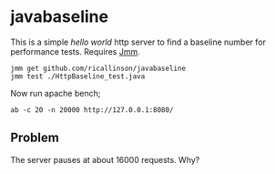 # javabaseline

This is a simple _hello world_ http server to find a baseline number for performance tests. Requires [Jmm](https://github.com/jminusminus/jmm).

	jmm get github.com/ricallinson/javabaseline
	jmm test ./HttpBaseline_test.java

Now run apache bench;

	ab -c 20 -n 20000 http://127.0.0.1:8080/

## Problem

The server pauses at about 16000 requests. Why?
